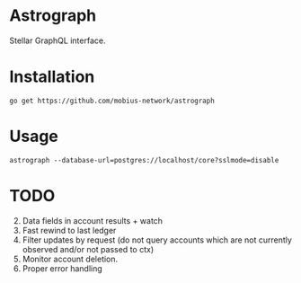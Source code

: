 Astrograph
==========

Stellar GraphQL interface.

# Installation

`go get https://github.com/mobius-network/astrograph`

# Usage

`astrograph --database-url=postgres://localhost/core?sslmode=disable`

# TODO

2. Data fields in account results + watch
3. Fast rewind to last ledger
4. Filter updates by request (do not query accounts which are not currently observed and/or not passed to ctx)
5. Monitor account deletion.
6. Proper error handling
